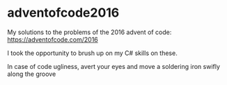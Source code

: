 # adventofcode2016

My solutions to the problems of the 2016 advent of code: https://adventofcode.com/2016

I took the opportunity to brush up on my C# skills on these.

In case of code ugliness, avert your eyes and move a soldering iron swifly along the groove

